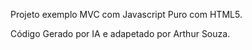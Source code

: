 Projeto exemplo MVC com Javascript Puro com HTML5.

Código Gerado por IA e adapetado por Arthur Souza.